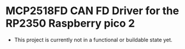 # MCP2518FD CAN FD Driver for the RP2350 Raspberry pico 2
- This project is currently not in a functional or buildable state yet.
